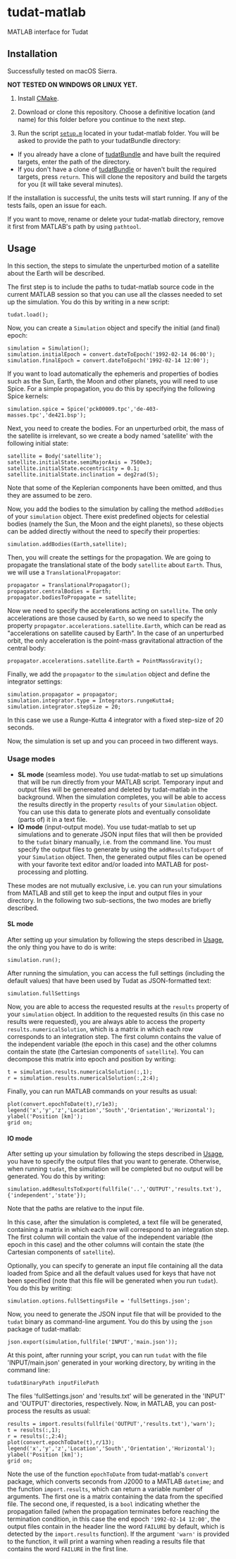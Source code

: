 # tudat-matlab
MATLAB interface for Tudat

## Installation

Successfully tested on macOS Sierra.

**NOT TESTED ON WINDOWS OR LINUX YET.**

1. Install [CMake](https://cmake.org).

2. Download or clone this repository. Choose a definitive location (and name) for this folder before you continue to the next step.

3. Run the script [`setup.m`](setup.m) located in your tudat-matlab folder. You will be asked to provide the path to your tudatBundle directory:
  * If you already have a clone of [tudatBundle](http://github.com/aleixpinardell/tudatBundle) and have built the required targets, enter the path of the directory.
  * If you don't have a clone of [tudatBundle](http://github.com/aleixpinardell/tudatBundle) or haven't built the required targets, press `return`. This will clone the repository and build the targets for you (it will take several minutes).

If the installation is successful, the units tests will start running. If any of the tests fails, open an issue for each.

If you want to move, rename or delete your tudat-matlab directory, remove it first from MATLAB's path by using `pathtool`.


## Usage

In this section, the steps to simulate the unperturbed motion of a satellite about the Earth will be described.

The first step is to include the paths to tudat-matlab source code in the current MATLAB session so that you can use all the classes needed to set up the simulation. You do this by writing in a new script:
```
tudat.load();
```

Now, you can create a `Simulation` object and specify the initial (and final) epoch:
```
simulation = Simulation();
simulation.initialEpoch = convert.dateToEpoch('1992-02-14 06:00');
simulation.finalEpoch = convert.dateToEpoch('1992-02-14 12:00');
```

If you want to load automatically the ephemeris and properties of bodies such as the Sun, Earth, the Moon and other planets, you will need to use Spice. For a simple propagation, you do this by specifying the following Spice kernels:
```
simulation.spice = Spice('pck00009.tpc','de-403-masses.tpc','de421.bsp');
```

Next, you need to create the bodies. For an unperturbed orbit, the mass of the satellite is irrelevant, so we create a body named 'satellite' with the following initial state:
```
satellite = Body('satellite');
satellite.initialState.semiMajorAxis = 7500e3;
satellite.initialState.eccentricity = 0.1;
satellite.initialState.inclination = deg2rad(5);
```

Note that some of the Keplerian components have been omitted, and thus they are assumed to be zero.

Now, you add the bodies to the simulation by calling the method `addBodies` of your `simulation` object. There exist predefined objects for celestial bodies (namely the Sun, the Moon and the eight planets), so these objects can be added directly without the need to specify their properties:
```
simulation.addBodies(Earth,satellite);
```

Then, you will create the settings for the propagation. We are going to propagate the translational state of the body `satellite` about `Earth`. Thus, we will use a `TranslationalPropagator`:
```
propagator = TranslationalPropagator();
propagator.centralBodies = Earth;
propagator.bodiesToPropagate = satellite;
```

Now we need to specify the accelerations acting on `satellite`. The only accelerations are those caused by `Earth`, so we need to specify the property `propagator.accelerations.satellite.Earth`, which can be read as "accelerations on satellite caused by Earth". In the case of an unperturbed orbit, the only acceleration is the point-mass gravitational attraction of the central body:
```
propagator.accelerations.satellite.Earth = PointMassGravity();
```

Finally, we add the `propagator` to the `simulation` object and define the integrator settings:
```
simulation.propagator = propagator;
simulation.integrator.type = Integrators.rungeKutta4;
simulation.integrator.stepSize = 20;
```
In this case we use a Runge-Kutta 4 integrator with a fixed step-size of 20 seconds.

Now, the simulation is set up and you can proceed in two different ways.


### Usage modes

* **SL mode** (seamless mode). You use tudat-matlab to set up simulations that will be run directly from your MATLAB script. Temporary input and output files will be genereated and deleted by tudat-matlab in the background. When the simulation completes, you will be able to access the results directly in the property `results` of your `Simulation` object. You can use this data to generate plots and eventually consolidate (parts of) it in a text file.
* **IO mode** (input-output mode). You use tudat-matlab to set up simulations and to generate JSON input files that will then be provided to the `tudat` binary manually, i.e. from the command line. You must specify the output files to generate by using the `addResultsToExport` of your `Simulation` object. Then, the generated output files can be opened with your favorite text editor and/or loaded into MATLAB for post-processing and plotting.

These modes are not mutually exclusive, i.e. you can run your simulations from MATLAB and still get to keep the input and output files in your directory. In the following two sub-sections, the two modes are briefly described.


#### SL mode

After setting up your simulation by following the steps described in [Usage](#usage), the only thing you have to do is write:
```
simulation.run();
```

After running the simulation, you can access the full settings (including the default values) that have been used by Tudat as JSON-formatted text:
```
simulation.fullSettings
```

Now, you are able to access the requested results at the `results` property of your `simulation` object. In addition to the requested results (in this case no results were requested), you are always able to access the property `results.numericalSolution`, which is a matrix in which each row corresponds to an integration step. The first column contains the value of the independent variable (the epoch in this case) and the other columns contain the state (the Cartesian components of `satellite`). You can decompose this matrix into epoch and position by writing:
```
t = simulation.results.numericalSolution(:,1);
r = simulation.results.numericalSolution(:,2:4);
```

Finally, you can run MATLAB commands on your results as usual:
```
plot(convert.epochToDate(t),r/1e3);
legend('x','y','z','Location','South','Orientation','Horizontal');
ylabel('Position [km]');
grid on;
```


#### IO mode

After setting up your simulation by following the steps described in [Usage](#usage), you have to specify the output files that you want to generate. Otherwise, when running `tudat`, the simulation will be completed but no output will be generated. You do this by writing:
```
simulation.addResultsToExport(fullfile('..','OUTPUT','results.txt'),{'independent','state'});
```
Note that the paths are relative to the input file.

In this case, after the simulation is completed, a text file will be generated, containing a matrix in which each row will correspond to an integration step. The first column will contain the value of the independent variable (the epoch in this case) and the other columns will contain the state (the Cartesian components of `satellite`).

Optionally, you can specify to generate an input file containing all the data loaded from Spice and all the default values used for keys that have not been specified (note that this file will be generated when you run `tudat`). You do this by writing:

```
simulation.options.fullSettingsFile = 'fullSettings.json';
```

Now, you need to generate the JSON input file that will be provided to the `tudat` binary as command-line argument. You do this by using the `json` package of tudat-matlab:
```
json.export(simulation,fullfile('INPUT','main.json'));
```

At this point, after running your script, you can run `tudat` with the file 'INPUT/main.json' generated in your working directory, by writing in the command line:
```
tudatBinaryPath inputFilePath
```

The files 'fullSettings.json' and 'results.txt' will be generated in the 'INPUT' and 'OUTPUT' directories, respectively. Now, in MATLAB, you can post-process the results as usual:
```
results = import.results(fullfile('OUTPUT','results.txt'),'warn');
t = results(:,1);
r = results(:,2:4);
plot(convert.epochToDate(t),r/13);
legend('x','y','z','Location','South','Orientation','Horizontal');
ylabel('Position [km]');
grid on;
```
Note the use of the function `epochToDate` from tudat-matlab's `convert` package, which converts seconds from J2000 to a MATLAB `datetime`; and the function `import.results`, which can return a variable number of arguments. The first one is a matrix containing the data from the specified file. The second one, if requested, is a `bool` indicating whether the propagation failed (when the propagation terminates before reaching the termination condition, in this case the end epoch `'1992-02-14 12:00'`, the output files contain in the header line the word `FAILURE` by default, which is detected by the `import.results` function). If the argument `'warn'` is provided to the function, it will print a warning when reading a results file that contains the word `FAILURE` in the first line.
